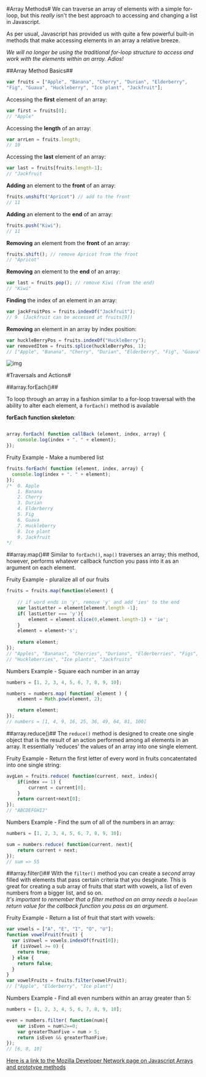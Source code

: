 #Array Methods#
We can traverse an array of elements with a simple for-loop, but this *really* isn't the best approach to accessing and changing a list in Javascript.

As per usual, Javascript has provided us with quite a few powerful built-in methods that make accessing elements in an array a relative breeze.

*We will no longer be using the traditional for-loop structure to access and work with the elements within an array.  Adios!*

##Array Method Basics##

```javascript
var fruits = ["Apple", "Banana", "Cherry", "Durian", "Elderberry", 
"Fig", "Guava", "Huckleberry", "Ice plant", "Jackfruit"];
```

Accessing the **first** element of an array:  

```javascript
var first = fruits[0];
// "Apple"
```

Accessing the **length** of an array:

```javascript
var arrLen = fruits.length;
// 10
```
Accessing the **last** element of an array:  

```javascript
var last = fruits[fruits.length-1];
// "Jackfruit
```
**Adding** an element to the **front** of an array:

```javascript
fruits.unshift("Apricot") // add to the front
// 11
```

**Adding** an element to the **end** of an array:  

```javascript
fruits.push("Kiwi");
// 11
``` 

**Removing** an element from the **front** of an array:

```javascript
fruits.shift(); // remove Apricot from the front
// "Apricot"
```

**Removing** an element to the **end** of an array:  

```javascript
var last = fruits.pop(); // remove Kiwi (from the end)
// "Kiwi"	
``` 
**Finding** the index of an element in an array:  

```javascript
var jackFruitPos = fruits.indexOf("Jackfruit");
// 9  (Jackfruit can be accessed at fruits[9])
```

**Removing** an element in an array by index position:  
  
```javascript
var huckleBerryPos = fruits.indexOf("HuckleBerry");
var removedItem = fruits.splice(huckleBerryPos, 1); 
// ["Apple", "Banana", "Cherry", "Durian", "Elderberry", "Fig", "Guava", "Ice plant", "Jackfruit"];
```

![img](http://www.frusion.com/media/1011/fruit-row.png)


#Traversals and Actions#

##array.forEach()##

To loop through an array in a fashion similar to a for-loop traversal with the ability to alter each element, a `forEach()` method is available

**forEach function skeleton**:

```javascript

array.forEach( function callBack (element, index, array) {
    console.log(index + ". " + element); 
});
```

Fruity Example - Make a numbered list

```javascript
fruits.forEach( function (element, index, array) {
  console.log(index + ". " + element);
});
/*	0. Apple 
	1. Banana 
	2. Cherry 
	3. Durian 
	4. Elderberry
	5. Fig
	6. Guava
	7. Huckleberry
	8. Ice plant
	9. Jackfruit
*/
```
     
##array.map()##
Similar to `forEach()`, `map()` traverses an array; this method, however, performs whatever callback function you pass into it as an argument on each element. 


Fruity Example - pluralize all of our fruits  

```javascript
fruits = fruits.map(function(element) {
	
	// if word ends in 'y', remove 'y' and add 'ies' to the end
  	var lastLetter = element[element.length -1];
   	if( lastLetter === 'y'){ 
  		element = element.slice(0,element.length-1) + 'ie';
	}
   	element = element+'s';
 
  	return element;
});
// "Apples", "Bananas", "Cherries", "Durians", "Elderberries", "Figs", "Guavas",  
// "Huckleberries", "Ice plants", "Jackfruits"

```

Numbers Example - Square each number in an array

```javascript
numbers = [1, 2, 3, 4, 5, 6, 7, 8, 9, 10];

numbers = numbers.map( function( element ) {
	element = Math.pow(element, 2);

	return element;
});
// numbers = [1, 4, 9, 16, 25, 36, 49, 64, 81, 100]
```

##array.reduce()##
The `reduce()` method is designed to create one single object that is the result of an action performed among all elements in an array.  It essentially 'reduces' the values of an array into one single element.

Fruity Example - Return the first letter of every word in fruits concatentated into one single string:  

```javascript 
avgLen = fruits.reduce( function(current, next, index){
    if(index == 1) { 
    	current = current[0]; 
    }
	return current+next[0];
});
// "ABCDEFGHIJ"

```
Numbers Example - Find the sum of all of the numbers in an array:

```javascript 
numbers = [1, 2, 3, 4, 5, 6, 7, 8, 9, 10];

sum = numbers.reduce( function(current, next){
	return current + next; 
});
// sum => 55

```

##array.filter()##
With the `filter()` method you can create a *second* array filled with elements that pass certain criteria that you desginate.  This is great for creating a sub array of fruits that start with vowels, a list of even numbers from a bigger list, and so on.  
  *It's important to remember that a filter method on an array needs a `boolean` return value for the callback function you pass as an argument.*  
  
Fruity Example - Return a list of fruit that start with vowels:  

```javascript 
var vowels = ["A", "E", "I", "O", "U"];
function vowelFruit(fruit) {
  var isVowel = vowels.indexOf(fruit[0]);
  if (isVowel >= 0) {
  	return true; 
  } else { 
  	return false;
  }
}
var vowelFruits = fruits.filter(vowelFruit);
// ["Apple", "Elderberry", "Ice plant"]

```
Numbers Example - Find all even numbers within an array greater than 5:  

```javascript 
numbers = [1, 2, 3, 4, 5, 6, 7, 8, 9, 10];

even = numbers.filter( function(num){
	var isEven = num%2==0;
    var greaterThanFive = num > 5;
    return isEven && greaterThanFive;
});
// [6, 8, 10]

```


[Here is a link to the Mozilla Developer Network page on Javascript Arrays and prototype methods](https://developer.mozilla.org/en-US/docs/Web/JavaScript/Reference/Global_Objects/Array)